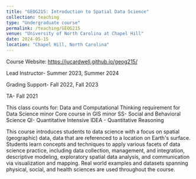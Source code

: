 ```yaml
---
title: "GEOG215: Introduction to Spatial Data Science"
collection: teaching
type: "Undergraduate course"
permalink: /teaching/GEOG215
venue: "University of North Carolina at Chapel Hill"
date: 2024-05-15
location: "Chapel Hill, North Carolina"
---
```

Course Website: https://jucardwell.github.io/geog215/

Lead Instructor- Summer 2023, Summer 2024

Grading Support- Fall 2022, Fall 2023

TA- Fall 2021

This class counts for:
Data and Computational Thinking requirement for Data Science minor
Core course in GIS minor
SS- Social and Behavioral Science
QI- Quantitative Intensive
IDEA - Quantitative Reasoning

This course introduces students to data science with a focus on spatial (geographic) data, data that are referenced to a location on Earth's surface. Students learn concepts and techniques to apply various facets of data science practice, including data collection, management, and integration, descriptive modeling, exploratory spatial data analysis, and communication via visualization and mapping. Real world examples and datasets spanning physical, social, and health sciences are used throughout the course.

